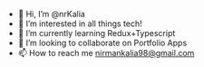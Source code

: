- 👋 Hi, I’m @nrKalia
- 👀 I’m interested in all things tech!
- 🌱 I’m currently learning Redux+Typescript
- 💞️ I’m looking to collaborate on Portfolio Apps
- 📫 How to reach me nirmankalia98@gmail.com

<!---
nrKalia/nrKalia is a ✨ special ✨ repository because its `README.md` (this file) appears on your GitHub profile.
You can click the Preview link to take a look at your changes.
--->
